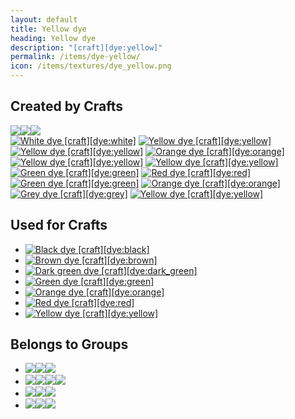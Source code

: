 ```yaml
---
layout: default
title: Yellow dye
heading: Yellow dye
description: "[craft][dye:yellow]"
permalink: /items/dye-yellow/
icon: /items/textures/dye_yellow.png
---
```



## Created by Crafts

<div class="craft">
    <div>
        <span><a href="{{site.baseurl}}/items/group-flower,color-yellow/"><span class="item-group" data-toggle="tooltip" title="Group Flower,color Yellow [group][flower,color_yellow]"><img src="{{site.baseurl}}/assets/img/transparent.png"><img src="{{site.baseurl}}/assets/img/transparent.png"><img src="{{site.baseurl}}/assets/img/transparent.png"></span></a></span>
        <span></span>
        <span></span>
    </div>
    <div>
        <span></span>
        <span></span>
        <span></span>
    </div>
    <div>
        <span></span>
        <span></span>
        <span></span>
    </div>
</div>

<div class="craft">
    <div>
        <span><a href="{{site.baseurl}}/items/dye-white/"><img src="{{site.baseurl}}/assets/img/items/textures/dye_white.png" data-toggle="tooltip" title="White dye [craft][dye:white]"></a></span>
        <span><a href="{{site.baseurl}}/items/dye-yellow/"><img src="{{site.baseurl}}/assets/img/items/textures/dye_yellow.png" data-toggle="tooltip" title="Yellow dye [craft][dye:yellow]"></a></span>
        <span></span>
    </div>
    <div>
        <span></span>
        <span></span>
        <span></span>
    </div>
    <div>
        <span></span>
        <span></span>
        <span></span>
    </div>
</div>

<div class="craft">
    <div>
        <span><a href="{{site.baseurl}}/items/dye-yellow/"><img src="{{site.baseurl}}/assets/img/items/textures/dye_yellow.png" data-toggle="tooltip" title="Yellow dye [craft][dye:yellow]"></a></span>
        <span><a href="{{site.baseurl}}/items/dye-orange/"><img src="{{site.baseurl}}/assets/img/items/textures/dye_orange.png" data-toggle="tooltip" title="Orange dye [craft][dye:orange]"></a></span>
        <span></span>
    </div>
    <div>
        <span></span>
        <span></span>
        <span></span>
    </div>
    <div>
        <span></span>
        <span></span>
        <span></span>
    </div>
</div>

<div class="craft">
    <div>
        <span><a href="{{site.baseurl}}/items/dye-yellow/"><img src="{{site.baseurl}}/assets/img/items/textures/dye_yellow.png" data-toggle="tooltip" title="Yellow dye [craft][dye:yellow]"></a></span>
        <span><a href="{{site.baseurl}}/items/dye-yellow/"><img src="{{site.baseurl}}/assets/img/items/textures/dye_yellow.png" data-toggle="tooltip" title="Yellow dye [craft][dye:yellow]"></a></span>
        <span></span>
    </div>
    <div>
        <span></span>
        <span></span>
        <span></span>
    </div>
    <div>
        <span></span>
        <span></span>
        <span></span>
    </div>
</div>

<div class="craft">
    <div>
        <span><a href="{{site.baseurl}}/items/dye-green/"><img src="{{site.baseurl}}/assets/img/items/textures/dye_green.png" data-toggle="tooltip" title="Green dye [craft][dye:green]"></a></span>
        <span><a href="{{site.baseurl}}/items/dye-red/"><img src="{{site.baseurl}}/assets/img/items/textures/dye_red.png" data-toggle="tooltip" title="Red dye [craft][dye:red]"></a></span>
        <span></span>
    </div>
    <div>
        <span></span>
        <span></span>
        <span></span>
    </div>
    <div>
        <span></span>
        <span></span>
        <span></span>
    </div>
</div>

<div class="craft">
    <div>
        <span><a href="{{site.baseurl}}/items/dye-green/"><img src="{{site.baseurl}}/assets/img/items/textures/dye_green.png" data-toggle="tooltip" title="Green dye [craft][dye:green]"></a></span>
        <span><a href="{{site.baseurl}}/items/dye-orange/"><img src="{{site.baseurl}}/assets/img/items/textures/dye_orange.png" data-toggle="tooltip" title="Orange dye [craft][dye:orange]"></a></span>
        <span></span>
    </div>
    <div>
        <span></span>
        <span></span>
        <span></span>
    </div>
    <div>
        <span></span>
        <span></span>
        <span></span>
    </div>
</div>

<div class="craft">
    <div>
        <span><a href="{{site.baseurl}}/items/dye-grey/"><img src="{{site.baseurl}}/assets/img/items/textures/dye_grey.png" data-toggle="tooltip" title="Grey dye [craft][dye:grey]"></a></span>
        <span><a href="{{site.baseurl}}/items/dye-yellow/"><img src="{{site.baseurl}}/assets/img/items/textures/dye_yellow.png" data-toggle="tooltip" title="Yellow dye [craft][dye:yellow]"></a></span>
        <span></span>
    </div>
    <div>
        <span></span>
        <span></span>
        <span></span>
    </div>
    <div>
        <span></span>
        <span></span>
        <span></span>
    </div>
</div>


## Used for Crafts

<ul class="list-items clearfix">
    <li><a href="{{site.baseurl}}/items/dye-black/"><img src="{{site.baseurl}}/assets/img/items/textures/dye_black.png" data-toggle="tooltip" title="Black dye [craft][dye:black]"></a></li>
    <li><a href="{{site.baseurl}}/items/dye-brown/"><img src="{{site.baseurl}}/assets/img/items/textures/dye_brown.png" data-toggle="tooltip" title="Brown dye [craft][dye:brown]"></a></li>
    <li><a href="{{site.baseurl}}/items/dye-dark-green/"><img src="{{site.baseurl}}/assets/img/items/textures/dye_dark_green.png" data-toggle="tooltip" title="Dark green dye [craft][dye:dark_green]"></a></li>
    <li><a href="{{site.baseurl}}/items/dye-green/"><img src="{{site.baseurl}}/assets/img/items/textures/dye_green.png" data-toggle="tooltip" title="Green dye [craft][dye:green]"></a></li>
    <li><a href="{{site.baseurl}}/items/dye-orange/"><img src="{{site.baseurl}}/assets/img/items/textures/dye_orange.png" data-toggle="tooltip" title="Orange dye [craft][dye:orange]"></a></li>
    <li><a href="{{site.baseurl}}/items/dye-red/"><img src="{{site.baseurl}}/assets/img/items/textures/dye_red.png" data-toggle="tooltip" title="Red dye [craft][dye:red]"></a></li>
    <li><a href="{{site.baseurl}}/items/dye-yellow/"><img src="{{site.baseurl}}/assets/img/items/textures/dye_yellow.png" data-toggle="tooltip" title="Yellow dye [craft][dye:yellow]"></a></li>
</ul>


## Belongs to Groups

<ul class="list-items clearfix">
    <li><a href="{{site.baseurl}}/items/group-basecolor-yellow/"><span class="item-group" data-toggle="tooltip" title="Group Basecolor Yellow [group][basecolor_yellow]"><img src="{{site.baseurl}}/assets/img/items/textures/dye_yellow.png"><img src="{{site.baseurl}}/assets/img/transparent.png"><img src="{{site.baseurl}}/assets/img/transparent.png"></span></a></li>
    <li><a href="{{site.baseurl}}/items/group-dye/"><span class="item-group" data-toggle="tooltip" title="Group Dye [group][dye]"><img src="{{site.baseurl}}/assets/img/items/textures/dye_black.png"><img src="{{site.baseurl}}/assets/img/items/textures/dye_blue.png"><img src="{{site.baseurl}}/assets/img/items/textures/dye_brown.png"><img src="{{site.baseurl}}/assets/img/items/textures/dye_cyan.png"></span></a></li>
    <li><a href="{{site.baseurl}}/items/group-excolor-yellow/"><span class="item-group" data-toggle="tooltip" title="Group Excolor Yellow [group][excolor_yellow]"><img src="{{site.baseurl}}/assets/img/items/textures/dye_yellow.png"><img src="{{site.baseurl}}/assets/img/transparent.png"><img src="{{site.baseurl}}/assets/img/transparent.png"></span></a></li>
    <li><a href="{{site.baseurl}}/items/group-unicolor-yellow/"><span class="item-group" data-toggle="tooltip" title="Group Unicolor Yellow [group][unicolor_yellow]"><img src="{{site.baseurl}}/assets/img/items/textures/dye_yellow.png"><img src="{{site.baseurl}}/assets/img/transparent.png"><img src="{{site.baseurl}}/assets/img/transparent.png"></span></a></li>
</ul>
